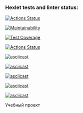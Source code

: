 ### Hexlet tests and linter status:
[![Actions Status](https://github.com/Romazhir/python-project-lvl1/workflows/hexlet-check/badge.svg)](https://github.com/Romazhir/python-project-lvl1/actions)

[![Maintainability](https://api.codeclimate.com/v1/badges/a99a88d28ad37a79dbf6/maintainability)](https://codeclimate.com/github/codeclimate/codeclimate/maintainability)

[![Test Coverage](https://api.codeclimate.com/v1/badges/a99a88d28ad37a79dbf6/test_coverage)](https://codeclimate.com/github/codeclimate/codeclimate/test_coverage)

[![Actions Status](https://github.com/Romazhir/python-project-lvl1/workflows/Py-linter/badge.svg)](https://github.com/Romazhir/python-project-lvl1/actions)

[![asciicast](https://asciinema.org/a/fKIZO6JbHBqxUeRrTmDU4MU0B.svg)](https://asciinema.org/a/fKIZO6JbHBqxUeRrTmDU4MU0B)

[![asciicast](https://asciinema.org/a/q1HSU6LoKc3Iu6nugzUHUqJ5a.svg)](https://asciinema.org/a/q1HSU6LoKc3Iu6nugzUHUqJ5a)

[![asciicast](https://asciinema.org/a/hGgLqb91eH5SVakODU23sR18k.svg)](https://asciinema.org/a/hGgLqb91eH5SVakODU23sR18k)

[![asciicast](https://asciinema.org/a/Z3PlHATKq7INHusxDP53tHINx.svg)](https://asciinema.org/a/Z3PlHATKq7INHusxDP53tHINx)

[![asciicast](https://asciinema.org/a/NO5mAYftyAYXfJvS7xr0hQbMe.svg)](https://asciinema.org/a/NO5mAYftyAYXfJvS7xr0hQbMe)

Учебный проект
